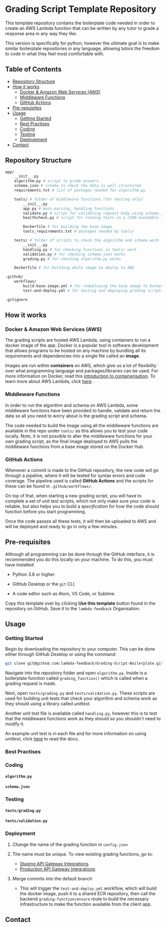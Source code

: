 # Grading Script Template Repository

This template repository contains the boilerplate code needed in order to create an AWS Lambda function that can be written by any tutor to grade a response area in any way they like.

This version is specifically for python, however the ultimate goal is to make similar boilerplate repositories in any language, allowing tutors the freedom to code in what they feel most comfortable with.

## Table of Contents

- [Repository Structure](#repository-structure)
- [How it works](#how-it-works)
  - [Docker & Amazon Web Services (AWS)](#docker-&-amazon-web-services-aws)
  - [Middleware Functions](#middleware-functions)
  - [GitHub Actions](#github-actions)
- [Pre-requisites](#pre-requisites)
- [Usage](#usage)
  - [Getting Started](#getting-started)
  - [Best Practises](#best-practises)
  - [Coding](#coding)
  - [Testing](#testing)
  - [Deployement](#deployment)
- [Contact](#contact)

## Repository Structure

```bash
app/
    __init__.py
    algorithm.py # script to grade answers
    schema.json # schema to check the data is well structured
    requirements.txt # list of packages needed for algorithm.py

    tools/ # folder of middleware functions (for testing only)
        __init__.py
        app.py # main parsing, handling functions
        validate.py # script for validating request body using schema.json
        healthcheck.py # script for running tests in a JSON-encodable format

        Dockerfile # for building the base image
        tools_requirements.txt # packages needed by tools/

    tests/ # folder of scripts to check the algorithm and schema work
        __init__.py
        handling.py # for checking functions in tools/ work
        validation.py # for checking schema.json works
        grading.py # for checking algorithm.py works

    Dockerfile # for building whole image to deploy to AWS

.github/
    workflows/
        build-base-image.yml # for redeploying the base image to Docker Hub
        test-and-deploy.yml # for testing and deploying grading scripts to AWS

.gitignore
```

## How it works

### Docker & Amazon Web Services (AWS)

The grading scripts are hosted AWS Lambda, using containers to run a docker image of the app. Docker is a popular tool in software development that allows programs to be hosted on any machine by bundling all its requirements and dependencies into a single file called an **image**.

Images are run within **containers** on AWS, which give us a lot of flexibility over what programming language and packages/libraries can be used. For more information on Docker, read this [introduction to containerisation](https://www.freecodecamp.org/news/a-beginner-friendly-introduction-to-containers-vms-and-docker-79a9e3e119b/). To learn more about AWS Lambda, click [here](https://geekflare.com/aws-lambda-for-beginners/).

### Middleware Functions

In order to run the algorithm and schema on AWS Lambda, some middleware functions have been provided to handle, validate and return the data so all you need to worry about is the grading script and schema.

The code needed to build the image using all the middleware functions are available in the repo under `tools/` as this allows you to test your code locally. Note, it is not possible to alter the middleware functions for your own grading script, as the final image deployed to AWS pulls the middleware functions from a base image stored on the Docker Hub.

### GitHub Actions

Whenever a commit is made to the GitHub repository, the new code will go through a pipeline, where it will be tested for syntax errors and code coverage. The pipeline used is called **GitHub Actions** and the scripts for these can be found in `.github/workflows/`.

On top of that, when starting a new grading script, you will have to complete a set of unit test scripts, which not only make sure your code is reliable, but also helps you to build a _specification_ for how the code should function before you start programming.

Once the code passes all these tests, it will then be uploaded to AWS and will be deployed and ready to go in only a few minutes.

## Pre-requisites

Although all programming can be done through the GitHub interface, it is recommended you do this locally on your machine. To do this, you must have installed:

- Python 3.8 or higher.

- GitHub Desktop or the `git` CLI.

- A code editor such as Atom, VS Code, or Sublime.

Copy this template over by clicking **Use this template** button found in the repository on GitHub. Save it to the `lambda-feedback` Organisation.

## Usage

### Getting Started

Begin by downloading the repository to your computer. This can be done either through GitHub Desktop or using the command:

```bash
git clone git@github.com:lambda-feedback/Grading-Script-Boilerplate.git
```

Navigate into the repository folder and open `algorithm.py`. Inside is a boilerplate function called `grading_function()` which is called when a grading request is made.

Next, open `tests/grading.py` and `tests/validation.py`. These scripts are used for building unit tests that check your algorithm and schema work as they should using a library called _unittest_.

Another unit test file is available called `handling.py`, however this is to test that the middleware functions work as they should so you shouldn't need to modify it.

An example unit test is in each file and for more information on using _unittest_, click [here](https://docs.python.org/3/library/unittest.html) to read the docs.

### Best Practises

### Coding

#### `algorithm.py`

#### `schema.json`

### Testing

#### `tests/grading.py`

#### `tests/validation.py`

### Deployment

1. Change the name of the grading function in `config.json`
1. The name must be unique. To view existing grading functions, go to:

   - [Staging API Gateway Integrations](https://eu-west-2.console.aws.amazon.com/apigateway/main/develop/integrations/attach?api=c1o0u8se7b&region=eu-west-2&routes=0xsoy4q)
   - [Production API Gateway Integrations](https://eu-west-2.console.aws.amazon.com/apigateway/main/develop/integrations/attach?api=cttolq2oph&integration=qpbgva8&region=eu-west-2&routes=0xsoy4q)

1. Merge commits into the default branch
   - This will trigger the `test-and-deploy.yml` workflow, which will build the docker image, push it to a shared ECR repository, then call the backend `grading-function/ensure` route to build the necessary infrastructure to make the function available from the client app.

## Contact
